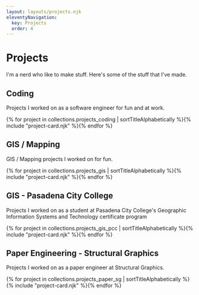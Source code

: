 ```yaml
---
layout: layouts/projects.njk
eleventyNavigation:
  key: Projects
  order: 4
---
```


# Projects

I'm a nerd who like to make stuff. Here's some of the stuff that I've made.

## Coding

Projects I worked on as a software engineer for fun and at work.

<div class="project-list">
  {% for project in collections.projects_coding | sortTitleAlphabetically %}{% include "project-card.njk" %}{% endfor %}
</div>

## GIS / Mapping

GIS / Mapping projects I worked on for fun.

<div class="project-list">
  {% for project in collections.projects_gis | sortTitleAlphabetically %}{% include "project-card.njk" %}{% endfor %}
</div>

## GIS - Pasadena City College

Projects I worked on as a student at Pasadena City College's Geographic Information Systems and Technology certificate program

<div class="project-list">
  {% for project in collections.projects_gis_pcc | sortTitleAlphabetically %}{% include "project-card.njk" %}{% endfor %}
</div>

## Paper Engineering - Structural Graphics

Projects I worked on as a paper engineer at Structural Graphics.

<div class="project-list">
  {% for project in collections.projects_paper_sg | sortTitleAlphabetically %}{% include "project-card.njk" %}{% endfor %}
</div>
